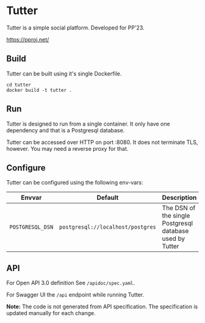 # Tutter

Tutter is a simple social platform. Developed for PP'23.

https://pproj.net/


## Build

Tutter can be built using it's single Dockerfile.

```shell
cd tutter
docker build -t tutter .
```

## Run

Tutter is designed to run from a single container. It only have one dependency and that is a Postgresql database.

Tutter can be accessed over HTTP on port :8080. It does not terminate TLS, however. You may need a reverse proxy for that.

## Configure

Tutter can be configured using the following env-vars:

| Envvar           | Default                           | Description                                              |
|------------------|-----------------------------------|----------------------------------------------------------|
| `POSTGRESQL_DSN` | `postgresql://localhost/postgres` | The DSN of the single Postgresql database used by Tutter |

## API

For Open API 3.0 definition See `/apidoc/spec.yaml`.

For Swagger UI the `/api` endpoint while running Tutter.

**Note:** The code is not generated from API specification. The specification is updated manually for each change.